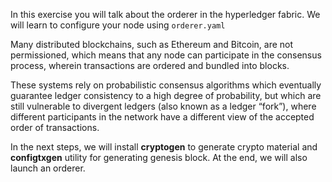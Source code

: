 In this exercise you will talk about the orderer in the hyperledger fabric. We will learn to configure your node using `orderer.yaml`

Many distributed blockchains, such as Ethereum and Bitcoin, are not permissioned, which means that any node can participate in the consensus process, wherein transactions are ordered and bundled into blocks. 

These systems rely on probabilistic consensus algorithms which eventually guarantee ledger consistency to a high degree of probability, but which are still vulnerable to divergent ledgers (also known as a ledger “fork”), where different participants in the network have a different view of the accepted order of transactions.

In the next steps, we will install **cryptogen** to generate crypto material and **configtxgen** utility for generating genesis block. At the end, we will also launch an orderer.

